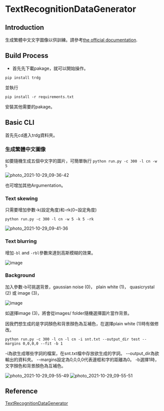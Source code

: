# TextRecognitionDataGenerator
## Introduction
生成繁體中文文字圖像以供訓練。請參考[the official documentation](https://textrecognitiondatagenerator.readthedocs.io/en/latest/index.html).

## Build Process
* 首先先下載pakage，就可以開始操作。

```pip install trdg```

並執行

```pip install -r requirements.txt```

安裝其他需要的pakage。
## Basic CLI
首先先cd進入trdg資料夾。
### 生成繁體中文圖像
如要隨機生成五個中文字的圖片，可簡單執行
```python run.py -c 300 -l cn -w 5```


![photo_2021-10-29_09-36-42](https://user-images.githubusercontent.com/62441311/139358891-81b9a986-00e5-45c0-a79d-78b2e656a006.jpg)

也可增加其他Argumentation。

### Text skewing
只需要增加參數-k(設定角度)和-rk(0~設定角度)

```python run.py -c 300 -l cn -w 5 -k 5 -rk```

![photo_2021-10-29_09-41-36](https://user-images.githubusercontent.com/62441311/139359291-d5e62179-94e1-49dc-b9c7-21aa4f8a790a.jpg)

### Text blurring
增加`-bl` and `-rbl`參數來達到高斯模糊的效果。

![image](https://user-images.githubusercontent.com/62441311/139361673-7c1b2987-eda1-406e-8bc4-6624943765aa.png)

### Background
加入參數-b可挑選背景，gaussian noise (0)， plain white (1)， quasicrystal (2) 或 image (3)，

![image](https://user-images.githubusercontent.com/62441311/139359986-752d81e8-92d2-46f1-b098-b10c26ff8b96.png)

如選擇image (3)，將會從images/ folder隨機選擇圖片當作背景。

因我們想生成的是字詞顏色和背景顏色為互補色，在選擇plain white (1)時有做修改。

```python run.py -c 300 -l cn -l cn -i snt.txt --output_dir test --margins 0,0,0,0 --fit -b 1```

-i為欲生成哪些字詞的檔案，在snt.txt檔中存放欲生成的字詞。
--output_dir為欲輸出的資料夾。
--margins設定為0,0,0,0代表邊框和字的距離為0。
-b選擇1時，文字顏色和背景顏色為互補色。

![photo_2021-10-29_09-55-49](https://user-images.githubusercontent.com/62441311/139360533-96237a0f-c0c8-4897-8994-430f79edb51c.jpg)
![photo_2021-10-29_09-55-51](https://user-images.githubusercontent.com/62441311/139360537-42555d6c-7dca-4a1e-8895-5145a41ffe0f.jpg)

## Reference
[TextRecognitionDataGenerator](https://github.com/Belval/TextRecognitionDataGenerator)

